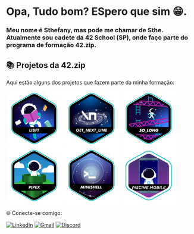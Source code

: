# Opa, Tudo bom? ESpero que sim 😁.

### Meu nome é Sthefany, mas pode me chamar de Sthe. Atualmente sou cadete da 42 School (SP), onde faço parte do programa de formação 42.zip.

## 📚 Projetos da 42.zip
 Aqui estão alguns dos projetos que fazem parte da minha formação:
 
![LIBFT](badges/libfte.png)
![GNL](badges/get_next_linee.png)
![SO_LONG](badges/so_longe.png)
![PIPEX](badges/pipexe.png)
![MINISHELL](badges/minishelle.png)
![MOBILE](badges/mobilee.png)

🌐 Conecte-se comigo:

[![LinkedIn](https://img.shields.io/badge/LinkedIn-0077B5?style=for-the-badge&logo=linkedin&logoColor=white)](https://www.linkedin.com/in/sthefany-rodrigues-silva-11464129a/?utm_source=share&utm_campaign=share_via&utm_content=profile&utm_medium=android_app)
[![Gmail](https://img.shields.io/badge/Gmail-D14836?style=for-the-badge&logo=gmail&logoColor=white)](mailto:sthefanysilvaakn@gmail.com)
[![Discord](https://img.shields.io/badge/Discord-7289DA?style=for-the-badge&logo=discord&logoColor=white)](https://discord.com/users/1068325583764865055)
